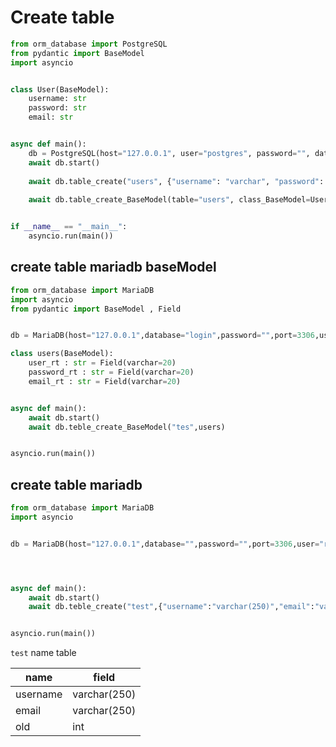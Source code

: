 # Create table

```python
from orm_database import PostgreSQL
from pydantic import BaseModel
import asyncio


class User(BaseModel):
    username: str
    password: str
    email: str


async def main():
    db = PostgreSQL(host="127.0.0.1", user="postgres", password="", database="your_database_name")
    await db.start()
    
    await db.table_create("users", {"username": "varchar", "password": "varchar", "email": "varchar"})
    
    await db.table_create_BaseModel(table="users", class_BaseModel=User)


if __name__ == "__main__":
    asyncio.run(main())
```

## create table mariadb baseModel


```python
from orm_database import MariaDB
import asyncio
from pydantic import BaseModel , Field


db = MariaDB(host="127.0.0.1",database="login",password="",port=3306,user="root")

class users(BaseModel):
    user_rt : str = Field(varchar=20)
    password_rt : str = Field(varchar=20)
    email_rt : str = Field(varchar=20)


async def main():
    await db.start()
    await db.teble_create_BaseModel("tes",users)


asyncio.run(main())

```

## create table mariadb



```python
from orm_database import MariaDB
import asyncio


db = MariaDB(host="127.0.0.1",database="",password="",port=3306,user="root")




async def main():
    await db.start()
    await db.teble_create("test",{"username":"varchar(250)","email":"varchar(250)","old":"int"})


asyncio.run(main())
```

`test` name table

| name     |   field     |
| -------- | ----------- |
| username | varchar(250)|
| email    | varchar(250)|
| old      |    int      |





